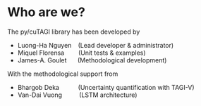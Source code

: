 # Who are we?
The py/cuTAGI library has been developed by
- Luong-Ha Nguyen    &nbsp;&ensp;(Lead developer & administrator)
- Miquel Florensa    &ensp;&ensp;&ensp;&ensp;(Unit tests & examples) 
- James-A. Goulet    &ensp;&ensp;&ensp;(Methodological development)

With the methodological support from
- Bhargob Deka      &nbsp;&ensp;&ensp;&ensp;&ensp;&ensp;(Uncertainty quantification with TAGI-V)
- Van-Dai Vuong     &ensp;&ensp;&ensp;&ensp;&ensp;(LSTM architecture)